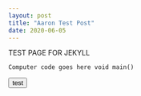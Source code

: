 ```yaml
---
layout: post
title: "Aaron Test Post"
date: 2020-06-05
---
```


<div>TEST PAGE FOR JEKYLL</div>
<pre><code>Computer code goes here void main()</code></pre>
<button>test</button>
